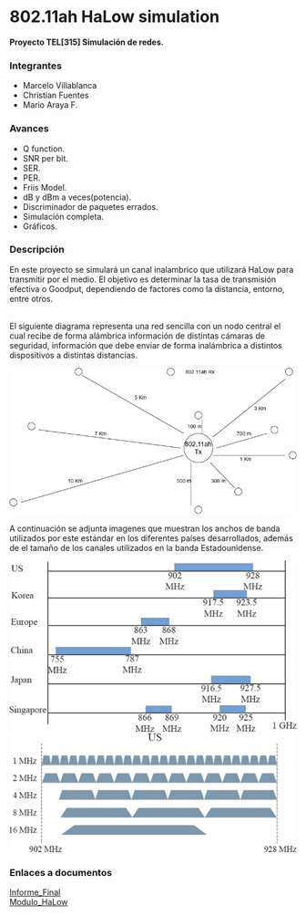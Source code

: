 # 802.11ah HaLow simulation

**Proyecto TEL[315] Simulación de redes.** 

### Integrantes

* Marcelo Villablanca
* Christian Fuentes
* Mario Araya F.

### Avances

* Q function.
* SNR per bit.
* SER.
* PER.
* Friis Model.
* dB y dBm a veces(potencia).
* Discriminador de paquetes errados.
* Simulación completa.
* Gráficos.

### Descripción

En este proyecto se simulará un canal inalambrico que utilizará HaLow para transmitir por el medio.
El objetivo es determinar la tasa de transmisión efectiva o Goodput, dependiendo de factores como la distancia, entorno, entre otros.<br><br>

El siguiente diagrama representa una red sencilla con un nodo central el cual recibe de forma alámbrica información de distintas cámaras de seguridad, información que debe enviar de forma inalámbrica a distintos dispositivos a distintas distancias.<br>

![Diagrama](./imgs/Simula_proyect_network.png)

A continuación se adjunta imagenes que muestran los anchos de banda utilizados por este estándar en los diferentes países desarrollados, 
además de el tamaño de los canales utilizados en la banda Estadounidense.<br>

![Bandas](./imgs/HaLow_bandas.jpg)
![Canales](./imgs/HaLow_canales.jpg)

### Enlaces a documentos

[Informe_Final](./Tel341_Simulación_de_transmisión_efectiva_para_WiFi_802.11ah_HaLow.pdf) <br>
[Modulo_HaLow](./docs/SX-NEWAH-ProductBrief_20200214-1815433.pdf)


